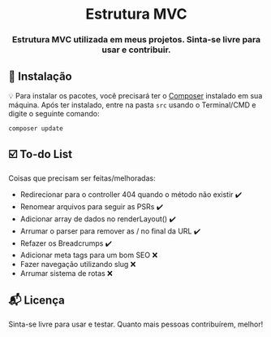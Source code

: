 
<h1 align="center">
  Estrutura MVC
</h1>

<h3 align="center">
  Estrutura MVC utilizada em meus projetos. Sinta-se livre para usar e contribuir.
</h3> 

## :rocket: Instalação

:bulb: Para instalar os pacotes, você precisará ter o [Composer](https://getcomposer.org/) instalado em sua máquina. Após ter instalado, entre na pasta `src` usando o Terminal/CMD e digite o seguinte comando:

```
composer update
```

## :ballot_box_with_check: To-do List

Coisas que precisam ser feitas/melhoradas:
  - Redirecionar para o controller 404 quando o método não existir :heavy_check_mark:
  - Renomear arquivos para seguir as PSRs :heavy_check_mark:
  - Adicionar array de dados no renderLayout() :heavy_check_mark:
  - Arrumar o parser para remover as / no final da URL :heavy_check_mark:
  - Refazer os Breadcrumps :heavy_check_mark:
  - Adicionar meta tags para um bom SEO :x:
  - Fazer navegação utilizando slug :x:
  - Arrumar sistema de rotas :x:


## :mailbox_with_mail: Licença

Sinta-se livre para usar e testar. Quanto mais pessoas contribuírem, melhor!


